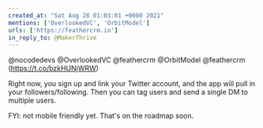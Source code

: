 ```yaml
---
created_at: "Sat Aug 28 01:03:01 +0000 2021"
mentions: ['OverlookedVC', 'OrbitModel']
urls: ['https://feathercrm.io']
in_reply_to: @MakerThrive
---
```


@nocodedevs @OverlookedVC @feathercrm @OrbitModel @feathercrm (https://t.co/bzkHUNjWRW)

Right now, you sign up and link your Twitter account, and the app will pull in your followers/following. Then you can tag users and send a single DM to multiple users. 

FYI: not mobile friendly yet. That's on the roadmap soon.